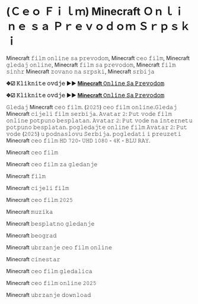 # (Ｃｅｏ Ｆｉｌｍ) Minecraft Ｏｎｌｉｎｅ ｓａ Ｐｒｅｖｏｄｏｍ Ｓｒｐｓｋｉ

Minecraft 𝚏𝚒𝚕𝚖 𝚘𝚗𝚕𝚒𝚗𝚎 𝚜𝚊 𝚙𝚛𝚎𝚟𝚘𝚍𝚘𝚖, Minecraft 𝚌𝚎𝚘 𝚏𝚒𝚕𝚖, Minecraft 𝚐𝚕𝚎𝚍𝚊𝚓 𝚘𝚗𝚕𝚒𝚗𝚎, Minecraft 𝚏𝚒𝚕𝚖 𝚜𝚊 𝚙𝚛𝚎𝚟𝚘𝚍𝚘𝚖, Minecraft 𝚏𝚒𝚕𝚖 𝚜𝚒𝚗𝚑𝚛 Minecraft 𝚣𝚘𝚟𝚊𝚗𝚘 𝚗𝚊 𝚜𝚛𝚙𝚜𝚔𝚒, Minecraft 𝚜𝚛𝚋𝚒𝚓𝚊

**✥☑ 𝙺𝚕𝚒𝚔𝚗𝚒𝚝𝚎 𝚘𝚟𝚍𝚓𝚎 ►► [Minecraft 𝙾𝚗𝚕𝚒𝚗𝚎 𝚂𝚊 𝙿𝚛𝚎𝚟𝚘𝚍𝚘𝚖](https://tinyurl.com/3z9v5dbd)**

**✥☑ 𝙺𝚕𝚒𝚔𝚗𝚒𝚝𝚎 𝚘𝚟𝚍𝚓𝚎 ►► [Minecraft 𝙾𝚗𝚕𝚒𝚗𝚎 𝚂𝚊 𝙿𝚛𝚎𝚟𝚘𝚍𝚘𝚖](https://tinyurl.com/3z9v5dbd)**

𝙶𝚕𝚎𝚍𝚊𝚓 Minecraft 𝚌𝚎𝚘 𝚏𝚒𝚕𝚖. (𝟸𝟶𝟸𝟻) 𝚌𝚎𝚘 𝚏𝚒𝚕𝚖 𝚘𝚗𝚕𝚒𝚗𝚎.𝙶𝚕𝚎𝚍𝚊𝚓 Minecraft 𝚌𝚒𝚓𝚎𝚕𝚒 𝚏𝚒𝚕𝚖 𝚜𝚎𝚛𝚋𝚒𝚓𝚊. 𝙰𝚟𝚊𝚝𝚊𝚛 𝟸: 𝙿𝚞𝚝 𝚟𝚘𝚍𝚎  𝚏𝚒𝚕𝚖 𝚘𝚗𝚕𝚒𝚗𝚎 𝚙𝚘𝚝𝚙𝚞𝚗𝚘 𝚋𝚎𝚜𝚙𝚕𝚊𝚝𝚊𝚗. 𝙰𝚟𝚊𝚝𝚊𝚛 𝟸: 𝙿𝚞𝚝 𝚟𝚘𝚍𝚎  𝚗𝚊 𝚒𝚗𝚝𝚎𝚛𝚗𝚎𝚝𝚞 𝚙𝚘𝚝𝚙𝚞𝚗𝚘 𝚋𝚎𝚜𝚙𝚕𝚊𝚝𝚊𝚗. 𝚙𝚘𝚐𝚕𝚎𝚍𝚊𝚓𝚝𝚎 𝚘𝚗𝚕𝚒𝚗𝚎 𝚏𝚒𝚕𝚖 𝙰𝚟𝚊𝚝𝚊𝚛 𝟸: 𝙿𝚞𝚝 𝚟𝚘𝚍𝚎 (𝟸𝟶𝟸𝟻) 𝚞 𝚙𝚘𝚍𝚗𝚊𝚜𝚕𝚘𝚟𝚞 𝚂𝚎𝚛𝚋𝚒𝚓𝚊. 𝚙𝚘𝚐𝚕𝚎𝚍𝚊𝚝𝚒 𝚒 𝚙𝚛𝚎𝚞𝚣𝚎𝚝𝚒 Minecraft 𝚌𝚎𝚘 𝚏𝚒𝚕𝚖 𝙷𝙳 𝟽𝟸𝟶- 𝚄𝙷𝙳 𝟷𝟶𝟾𝟶 - 𝟺𝙺 - 𝙱𝙻𝚄 𝚁𝙰𝚈.

Minecraft 𝚌𝚎𝚘 𝚏𝚒𝚕𝚖

Minecraft 𝚌𝚎𝚘 𝚏𝚒𝚕𝚖 𝚣𝚊 𝚐𝚕𝚎𝚍𝚊𝚗𝚓𝚎

Minecraft 𝚏𝚒𝚕𝚖

Minecraft 𝚌𝚒𝚓𝚎𝚕𝚒 𝚏𝚒𝚕𝚖

Minecraft 𝚌𝚎𝚘 𝚏𝚒𝚕𝚖 𝟸𝟶𝟸𝟻

Minecraft 𝚖𝚞𝚣𝚒𝚔𝚊

Minecraft 𝚋𝚎𝚜𝚙𝚕𝚊𝚝𝚗𝚘 𝚐𝚕𝚎𝚍𝚊𝚗𝚓𝚎

Minecraft 𝚋𝚎𝚘𝚐𝚛𝚊𝚍

Minecraft 𝚞𝚋𝚛𝚣𝚊𝚗𝚓𝚎 𝚌𝚎𝚘 𝚏𝚒𝚕𝚖 𝚘𝚗𝚕𝚒𝚗𝚎

Minecraft 𝚌𝚒𝚗𝚎𝚜𝚝𝚊𝚛

Minecraft 𝚌𝚎𝚘 𝚏𝚒𝚕𝚖 𝚐𝚕𝚎𝚍𝚊𝚕𝚒𝚌𝚊

Minecraft 𝚌𝚎𝚘 𝚏𝚒𝚕𝚖 𝚘𝚗𝚕𝚒𝚗𝚎 𝟸𝟶𝟸𝟻

Minecraft 𝚞𝚋𝚛𝚣𝚊𝚗𝚓𝚎 𝚍𝚘𝚠𝚗𝚕𝚘𝚊𝚍
